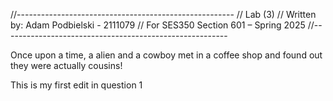 //------------------------------------------------------
// Lab (3)
// Written by: Adam Podbielski - 2111079
// For SES350 Section 601 – Spring 2025
//--------------------------------------------------------

Once upon a time, a alien and a cowboy met in a coffee shop and found out they were actually cousins!

This is my first edit in question 1
